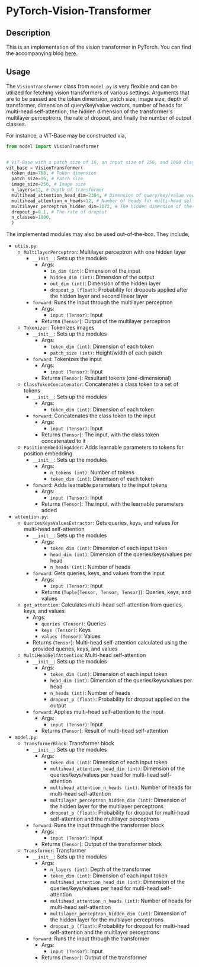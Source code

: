 # PyTorch-Vision-Transformer
## Description
This is an implementation of the vision transformer in PyTorch. You can find the accompanying blog [here](https://borna-ahz.medium.com/coding-the-vision-transformer-in-pytorch-part-1-birds-eye-view-1c0a79d8732e).
## Usage
The ```VisionTransformer``` class from ```model.py``` is very flexible and can be utilized for fetching vision transformers of various settings. Arguments
that are to be passed are the token dimension, patch size, image size, depth of transformer, dimension of query/key/value vectors,
number of heads for multi-head self-attention, the hidden dimension of the transformer's multilayer perceptrons, the rate of dropout, 
and finally the number of output classes. 

For instance, a ViT-Base may be constructed via,
```python
from model import VisionTransformer


# ViT-Base with a patch size of 16, an input size of 256, and 1000 classes
vit_base = VisionTransformer(
  token_dim=768, # Token dimension
  patch_size=16, # Patch size
  image_size=256, # Image size
  n_layers=12, # Depth of transformer
  multihead_attention_head_dim=2304, # Dimension of query/key/value vectors
  multihead_attention_n_heads=12, # Number of heads for multi-head self-attention
  multilayer_perceptron_hidden_dim=3072, # The hidden dimension of the transformer's multilayer perceptrons
  dropout_p=0.1, # The rate of dropout
  n_classes=1000,
  )
```

The implemented modules may also be used out-of-the-box. They include,

* ```utils.py```:
  * ```MultilayerPerceptron```: Multilayer perceptron with one hidden layer
    * ```__init__```: Sets up the modules
      * Args:
        * ```in_dim (int)```: Dimension of the input
        * ```hidden_dim (int)```: Dimension of the output
        * ```out_dim (int)```: Dimension of the hidden layer
        * ```dropout_p (float)```: Probability for dropouts applied after the hidden layer and second linear layer
    * ```forward```: Runs the input through the multilayer perceptron
      * Args:
        * ```input (Tensor)```: Input
      * Returns (```Tensor```): Output of the multilayer perceptron
  * ```Tokenizer```: Tokenizes images
    * ```__init__```: Sets up the modules
      * Args:
        * ```token_dim (int)```: Dimension of each token
        * ```patch_size (int)```: Height/width of each patch
    * ```forward```: Tokenizes the input
      * Args:
        * ```input (Tensor)```: Input
      * Returns (```Tensor```): Resultant tokens (one-dimensional)
  * ```ClassTokenConcatenator```: Concatenates a class token to a set of tokens
    * ```__init__```: Sets up the modules
      * Args:
        * ```token_dim (int)```: Dimension of each token
    * ```forward```: Concatenates the class token to the input
      * Args:
        * ```input (Tensor)```: Input
      * Returns (```Tensor```): The input, with the class token concatenated to it
  * ```PositionEmbeddingAdder```: Adds learnable parameters to tokens for position embedding
    * ```__init__```: Sets up the modules
      * Args:
        * ```n_tokens (int)```: Number of tokens
        * ```token_dim (int)```: Dimension of each token
    * ```forward```: Adds learnable parameters to the input tokens
      * Args:
        * ```input (Tensor)```: Input
      * Returns (```Tensor```): The input, with the learnable parameters added
* ```attention.py```:
  * ```QueriesKeysValuesExtractor```: Gets queries, keys, and values for multi-head self-attention
    * ```__init__```: Sets up the modules
      * Args:
        * ```token_dim (int)```: Dimension of each input token
        * ```head_dim (int)```: Dimension of the queries/keys/values per head
        * ```n_heads (int)```: Number of heads
    * ```forward```: Gets queries, keys, and values from the input
      * Args:
        * ```input (Tensor)```: Input
      * Returns (```Tuple[Tensor, Tensor, Tensor]```): Queries, keys, and values
  * ```get_attention```: Calculates multi-head self-attention from queries, keys, and values
    * Args:
      * ```queries (Tensor)```: Queries
      * ```keys (Tensor)```: Keys
      * ```values (Tensor)```: Values
    * Returns (```Tensor```): Multi-head self-attention calculated using the provided queries, keys, and values
  * ```MultiHeadSelfAttention```: Multi-head self-attention
    * ```__init__```: Sets up the modules
      * Args:
        * ```token_dim (int)```: Dimension of each input token
        * ```head_dim (int)```: Dimension of the queries/keys/values per head
        * ```n_heads (int)```: Number of heads
        * ```dropout_p (float)```: Probability for dropout applied on the output
    * ```forward```: Applies multi-head self-attention to the input
      * Args:
        * ```input (Tensor)```: Input
      * Returns (```Tensor```): Result of multi-head self-attention
* ```model.py```:
  * ```TransformerBlock```: Transformer block
    * ```__init__```: Sets up the modules
      * Args:
        * ```token_dim (int)```: Dimension of each input token
        * ```multihead_attention_head_dim (int)```: Dimension of the queries/keys/values per head for multi-head self-attention
        * ```multihead_attention_n_heads (int)```: Number of heads for multi-head self-attention
        * ```multilayer_perceptron_hidden_dim (int)```: Dimension of the hidden layer for the multilayer perceptrons
        * ```dropout_p (float)```: Probability for dropout for multi-head self-attention and the multilayer perceptrons
    * ```forward```: Runs the input through the transformer block
      * Args:
        * ```input (Tensor)```: Input
      * Returns (```Tensor```): Output of the transformer block
  * ```Transformer```: Transformer
    * ```__init__```: Sets up the modules
      * Args:
        * ```n_layers (int)```: Depth of the transformer
        * ```token_dim (int)```: Dimension of each input token
        * ```multihead_attention_head_dim (int)```: Dimension of the queries/keys/values per head for multi-head self-attention
        * ```multihead_attention_n_heads (int)```: Number of heads for multi-head self-attention
        * ```multilayer_perceptron_hidden_dim (int)```: Dimension of the hidden layer for the multilayer perceptrons
        * ```dropout_p (float)```: Probability for dropout for multi-head self-attention and the multilayer perceptrons
    * ```forward```: Runs the input through the transformer
      * Args:
        * ```input (Tensor)```: Input
      * Returns (```Tensor```): Output of the transformer 

